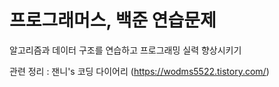 # 프로그래머스, 백준 연습문제

알고리즘과 데이터 구조를 연습하고 프로그래밍 실력 향상시키기

관련 정리 : 잰니's 코딩 다이어리 (https://wodms5522.tistory.com/)
